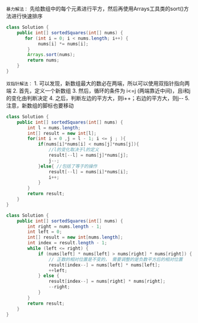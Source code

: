 
`暴力解法：`
	先给数组中的每个元素进行平方，然后再使用Arrays工具类的sort()方法进行快速排序
```java
class Solution {
    public int[] sortedSquares(int[] nums) {
       for (int i = 0; i < nums.length; i++) {
            nums[i] *= nums[i];
        }
        Arrays.sort(nums);
        return nums; 
    }
}
```

`双指针解法：`
	1. 可以发现，新数组最大的数必在两端，所以可以使用双指针指向两端
	2. 首先，定义一个新数组
	3. 然后，循环的条件为 i<=j (两端靠近中间)，且i和j的变化由判断决定
	4. 之后，判断左边的平方大，则i++；右边的平方大，则j--
	5. 注意，新数组的脚标也要移动

```java
class Solution {
    public int[] sortedSquares(int[] nums) {
        int l = nums.length;
        int[] result = new int[l];
        for(int i = 0 ,j = l - 1; i <= j ; ){
            if(nums[i]*nums[i] < nums[j]*nums[j]){
	            //l的变化取决于l的定义
                result[--l] = nums[j]*nums[j]; 
                j--;
            }else{ //包括了等于的操作
                result[--l] = nums[i]*nums[i];
                i++;
            }
        }
        return result;
    }
}
```

```java
class Solution {
    public int[] sortedSquares(int[] nums) {
        int right = nums.length - 1;
        int left = 0;
        int[] result = new int[nums.length];
        int index = result.length - 1;
        while (left <= right) {
            if (nums[left] * nums[left] > nums[right] * nums[right]) {
                // 正数的相对位置是不变的， 需要调整的是负数平方后的相对位置
                result[index--] = nums[left] * nums[left];
                ++left;
            } else {
                result[index--] = nums[right] * nums[right];
                --right;
            }
        }
        return result;
    }
}
```